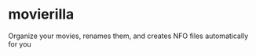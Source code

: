 movierilla
==========

Organize your movies, renames them, and creates NFO files automatically for you
